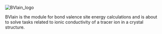 ![BVlain_logo](BVlain_logo.png)

BVlain is the module for bond valence site energy calculations and is about to solve tasks related to ionic conductivity of a tracer ion in a crystal structure.

